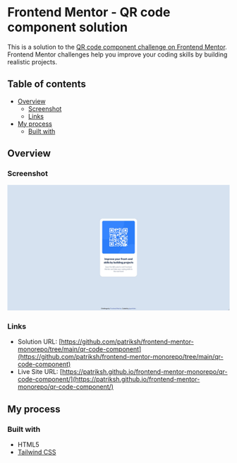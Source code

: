 # Frontend Mentor - QR code component solution

This is a solution to the [QR code component challenge on Frontend Mentor](https://www.frontendmentor.io/challenges/qr-code-component-iux_sIO_H). Frontend Mentor challenges help you improve your coding skills by building realistic projects. 

## Table of contents

- [Overview](#overview)
  - [Screenshot](#screenshot)
  - [Links](#links)
- [My process](#my-process)
  - [Built with](#built-with)

## Overview

### Screenshot

![](./screenshot.jpg)


### Links

- Solution URL: [https://github.com/patriksh/frontend-mentor-monorepo/tree/main/qr-code-component](https://github.com/patriksh/frontend-mentor-monorepo/tree/main/qr-code-component)
- Live Site URL: [https://patriksh.github.io/frontend-mentor-monorepo/qr-code-component/](https://patriksh.github.io/frontend-mentor-monorepo/qr-code-component/)

## My process

### Built with

- HTML5
- [Tailwind CSS](https://tailwindcss.com/)
